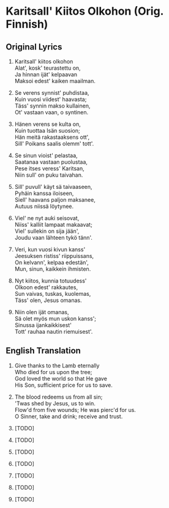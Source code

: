 # Karitsall' Kiitos Olkohon (Orig. Finnish)

## Original Lyrics

1. Karitsall' kiitos olkohon  
Alat', kosk' teurastettu on,  
Ja hinnan ijät' kelpaavan  
Maksoi edest' kaiken maailman.  

2. Se verens synnist' puhdistaa,  
Kuin vuosi viidest' haavasta;  
Täss' synnin makso kullainen,  
Ot' vastaan vaan, o syntinen.  

3. Hänen verens se kulta on,  
Kuin tuottaa Isän suosion;  
Hän meitä rakastaaksens ott',  
Sill' Poikans saalis olemm' tott'.  

4. Se sinun vioist' pelastaa,  
Saatanaa vastaan puolustaa,  
Pese itses veress' Karitsan,  
Niin sull' on puku taivahan.  

5. Sill' puvull' käyt sä taivaaseen,  
Pyhäin kanssa iloiseen,  
Siell' haavans paljon maksanee,  
Autuus niissä löytynee.  

6. Viel' ne nyt auki seisovat,  
Niiss' kalliit lampaat makaavat;  
Viel' sullekin on sija jään',  
Joudu vaan lähteen tykö tänn'.  

7. Veri, kun vuosi kivun kanss'  
Jeesuksen ristiss' riippuissans,  
On kelvann', kelpaa edestän',  
Mun, sinun, kaikkein ihmisten.  

8. Nyt kiitos, kunnia totuudess'  
Olkoon edest' rakkautes,  
Sun vaivas, tuskas, kuolemas,  
Täss' olen, Jesus omanas.  

9. Niin olen ijät omanas,  
Sä olet myös mun uskon kanss';  
Sinussa ijankaikkisest'  
Tott' rauhaa nautin riemuisest'.  

## English Translation

1. Give thanks to the Lamb eternally  
Who died for us upon the tree;  
God loved the world so that He gave  
His Son, sufficient price for us to save.  

2. The blood redeems us from all sin;  
'Twas shed by Jesus, us to win.  
Flow'd from five wounds; He was pierc'd for us.  
O Sinner, take and drink; receive and trust.  

3. [TODO]

4. [TODO]

5. [TODO]

6. [TODO]

7. [TODO]

8. [TODO]

9. [TODO]

